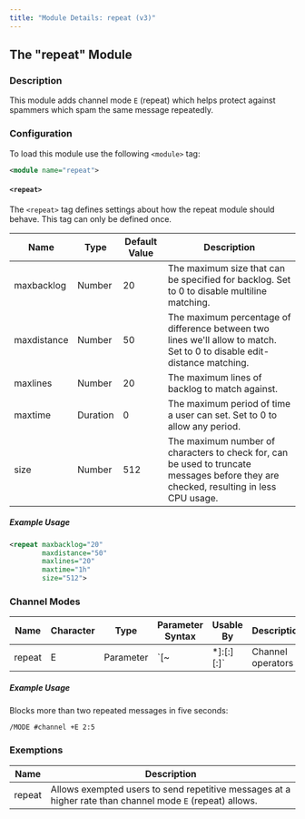 ```yaml
---
title: "Module Details: repeat (v3)"
---
```


## The "repeat" Module

### Description

This module adds channel mode `E` (repeat) which helps protect against spammers which spam the same message repeatedly.

### Configuration

To load this module use the following `<module>` tag:

```xml
<module name="repeat">
```

#### `<repeat>`

The `<repeat>` tag defines settings about how the repeat module should behave. This tag can only be defined once.

Name        | Type     | Default Value | Description
----------- | -------- | ------------- | -----------
maxbacklog  | Number   | 20            | The maximum size that can be specified for backlog. Set to 0 to disable multiline matching.
maxdistance | Number   | 50            | The maximum percentage of difference between two lines we'll allow to match. Set to 0 to disable edit-distance matching.
maxlines    | Number   | 20            | The maximum lines of backlog to match against.
maxtime     | Duration | 0             | The maximum period of time a user can set. Set to 0 to allow any period.
size        | Number   | 512           | The maximum number of characters to check for, can be used to truncate messages before they are checked, resulting in less CPU usage.

##### Example Usage

```xml
<repeat maxbacklog="20"
        maxdistance="50"
        maxlines="20"
        maxtime="1h"
        size="512">
```

### Channel Modes

Name   | Character | Type      | Parameter Syntax                                | Usable By         | Description
------ | --------- | --------- | ----------------------------------------------- | ----------------- | -----------
repeat | E         | Parameter | `[~|*]<lines>:<sec>[:<difference>][:<backlog>]` | Channel operators | Configures the messages that should be considered a repeat. If prefixed with ~ the messages are blocked. If prefixed with * then offending users are banned. If not prefixed then offending users are kicked.

##### Example Usage

Blocks more than two repeated messages in five seconds:

```plaintext
/MODE #channel +E 2:5
```

### Exemptions

Name   | Description
------ | -----------
repeat | Allows exempted users to send repetitive messages at a higher rate than channel mode `E` (repeat) allows.

